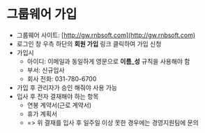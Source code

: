# 그룹웨어 가입
- 그룹웨어 사이트: [http://gw.rnbsoft.com](http://gw.rnbsoft.com)
- 로그인 창 우측 하단의 **회원 가입** 링크 클릭하여 가입 신청
- 가입시 
  - 아이디: 이메일과 동일하게 영문으로 **이름_성** 규칙을 사용해야 함
  - 부서: 신규입사
  - 회사 전화: 031-780-6700
- 가입 후 관리자가 승인 해줘야 사용 가능
- 입사 후 전자 결재해야 하는 항목
  - 연봉 계약서(근로 계약서)
  - 휴가 계획서
  - => 위 결재를 입사 후 일주일 이상 못한 경우에는 경영지원팀에 문의

